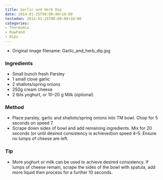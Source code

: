 ```yaml
---
title: Garlic and Herb Dip
date: 2014-01-25T00:00:00+10:00
testedon: 2014-01-25T00:00:00+10:00
categories:
- Thermomix
- RawFood
- Dips
---
```







* Original image filename: Garlic_and_herb_dip.jpg



### Ingredients

* Small bunch fresh Parsley
* 1 small clove garlic
* 2 shallots/spring onions
* 250g cream cheese
* 2 tbls yoghurt, or 10–20 g Milk (optional)

### Method

* Place parsley, garlic and shallots/spring onions into TM bowl. Chop for 5 seconds on speed 7.
* Scrape down sides of bowl and add remaining ingredients. Mix for 20 seconds (or until desired consistency is achieved)on speed 4–5. Ensure no lumps of cheese are left.

### Tip

* More yoghurt or milk can be used to achieve desired consistency. If lumps of cheese remain, scrape the sides of the bowl with spatula, add more liquid then process for a further 10 seconds.
